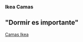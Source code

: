 ### Ikea Camas
## "Dormir es importante"

[Camas Ikea](https://www.ikea.com/es/es/cat/camas-bm003/)
